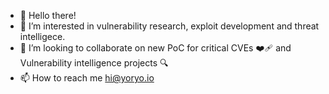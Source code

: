 - 👋 Hello there!
- 👀 I’m interested in vulnerability research, exploit development and threat intelligece. 
- 🌱 I’m looking to collaborate on new PoC for critical CVEs ❤️‍🩹 and Vulnerability intelligence projects 🔍 
- 📫 How to reach me hi@yoryo.io

<!---
yoryio/yoryio is a ✨ special ✨ repository because its `README.md` (this file) appears on your GitHub profile.
You can click the Preview link to take a look at your changes.
--->
